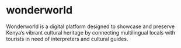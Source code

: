 # wonderworld
Wonderworld is a digital platform designed to showcase and preserve Kenya’s vibrant cultural heritage by connecting multilingual locals with tourists in need of interpreters and cultural guides.
